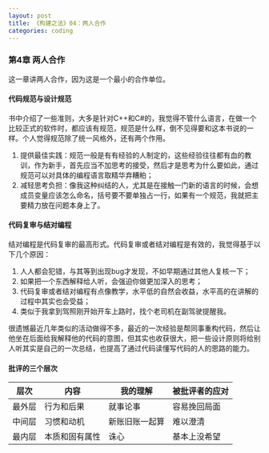 ```yaml
---
layout: post
title: 《构建之法》04：两人合作
categories: coding
---
```


### 第4章 两人合作

这一章讲两人合作，因为这是一个最小的合作单位。

#### 代码规范与设计规范

书中介绍了一些准则，大多是针对C++和C#的，我觉得不管什么语言，在做一个比较正式的软件时，都应该有规范，规范是什么样，倒不见得要和这本书说的一样。个人觉得规范除了统一风格外，还有两个作用。

1. 提供最佳实践：规范一般是有有经验的人制定的，这些经验往往都有血的教训，作为新手，首先应当不加思考的接受，然后才是思考为什么要如此，通过规范可以对具体的编程语言取精华弃糟粕；
2. 减轻思考负担：像我这种纠结的人，尤其是在接触一门新的语言的时候，会想成员变量应该怎么命名，括号要不要单独占一行，如果有一个规范，我就把主要精力放在问题本身上了。

#### 代码复审与结对编程

结对编程是代码复审的最高形式。代码复审或者结对编程是有效的，我觉得基于以下几个原因：

1. 人人都会犯错，与其等到出现bug才发现，不如早期通过其他人复核一下；
2. 如果把一个东西解释给人听，会强迫你做更加深入的思考；
3. 代码复审或者结对编程有点像教学，水平低的自然会收益，水平高的在讲解的过程中其实也会受益；
4. 类似于我拿到驾照刚开始开车上路时，找个老司机在副驾驶提醒我。

很遗憾最近几年类似的活动做得不多，最近的一次经验是帮同事重构代码，然后让他坐在后面给我解释他的代码的意图，但其实也收获很大，把一些设计原则将给别人听其实是自己的一次总结，也提高了通过代码读懂写代码的人的思路的能力。

#### 批评的三个层次

| 层次   | 内容      | 我的理解    | 被批评者的应对 |
| ---- | ------- | ------- | ------- |
| 最外层  | 行为和后果   | 就事论事    | 容易挽回局面  |
| 中间层  | 习惯和动机   | 新账旧账一起算 | 难以澄清    |
| 最内层  | 本质和固有属性 | 诛心      | 基本上没希望  |